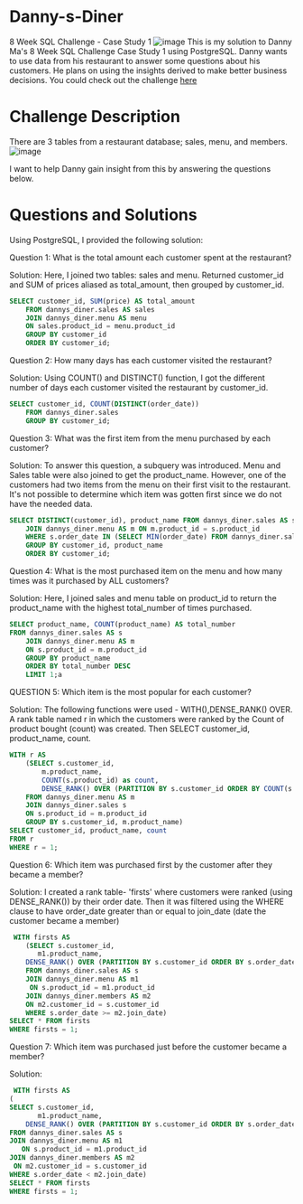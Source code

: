 # Danny-s-Diner
8 Week SQL Challenge - Case Study 1
![image](https://user-images.githubusercontent.com/98917179/168800087-a107a92f-0be0-43d2-9452-bb0c4ac12687.png)
This is my solution to Danny Ma's 8 Week SQL Challenge Case Study 1 using PostgreSQL. Danny wants to use data from his restaurant to answer some questions about his customers. He plans on using the insights derived to make better business decisions. You could check out the challenge [here](https://8weeksqlchallenge.com/case-study-1/)

# Challenge Description
There are 3 tables from a restaurant database; sales, menu, and members. 
![image](https://user-images.githubusercontent.com/98917179/168802906-4a29738e-6e7e-4915-84b1-4d395b189ba3.png)

I want to help Danny gain insight from this by answering the questions below.

# Questions and Solutions
Using PostgreSQL, I provided the following solution:

Question 1: What is the total amount each customer spent at the restaurant?

Solution: Here, I joined two tables: sales and menu. Returned customer_id and SUM of prices aliased as total_amount, then grouped by customer_id.
```SQL
SELECT customer_id, SUM(price) AS total_amount 
	FROM dannys_diner.sales AS sales 
	JOIN dannys_diner.menu AS menu 
	ON sales.product_id = menu.product_id
	GROUP BY customer_id
	ORDER BY customer_id;
```
 
 Question 2: How many days has each customer visited the restaurant?

Solution: Using COUNT() and DISTINCT() function, I got the different number of days each customer visited the restaurant by customer_id.
```SQL
SELECT customer_id, COUNT(DISTINCT(order_date))
	FROM dannys_diner.sales
	GROUP BY customer_id;
```

Question 3: What was the first item from the menu purchased by each customer?

Solution: To answer this question, a subquery was introduced. Menu and Sales table were also joined to get the product_name. However, one of the customers had two items from the menu on their first visit to the restaurant. It's not possible to determine which item was gotten first since we do not have the needed data. 
```SQL
SELECT DISTINCT(customer_id), product_name FROM dannys_diner.sales AS s
	JOIN dannys_diner.menu AS m ON m.product_id = s.product_id
	WHERE s.order_date IN (SELECT MIN(order_date) FROM dannys_diner.sales)
    GROUP BY customer_id, product_name
    ORDER BY customer_id;
```

Question 4: What is the most purchased item on the menu and how many times was it purchased by ALL customers?

Solution: Here, I joined sales and menu table on product_id to return the product_name with the highest total_number of times purchased. 
```SQL
SELECT product_name, COUNT(product_name) AS total_number
FROM dannys_diner.sales AS s 
	JOIN dannys_diner.menu AS m 
    ON s.product_id = m.product_id
	GROUP BY product_name 
    ORDER BY total_number DESC
    LIMIT 1;a
```

QUESTION 5: Which item is the most popular for each customer? 

Solution: The following functions were used - WITH(),DENSE_RANK() OVER. A rank table named r in which the customers were ranked by the Count of product bought (count) was created. Then SELECT customer_id, product_name, count.
```SQL
WITH r AS 
	(SELECT s.customer_id,
		m.product_name,
		COUNT(s.product_id) as count,
        DENSE_RANK() OVER (PARTITION BY s.customer_id ORDER BY COUNT(s.product_id) DESC) AS r
	FROM dannys_diner.menu AS m 
	JOIN dannys_diner.sales s 
	ON s.product_id = m.product_id
	GROUP BY s.customer_id, m.product_name) 
SELECT customer_id, product_name, count
FROM r
WHERE r = 1;
```

Question 6: Which item was purchased first by the customer after they became a member?

Solution: I created a rank table- 'firsts' where customers were ranked (using DENSE_RANK()) by their order date. Then it was filtered using the WHERE clause to have order_date greater than or equal to join_date (date the customer became a member)
```SQL
 WITH firsts AS
	(SELECT s.customer_id,
       m1.product_name,
	DENSE_RANK() OVER (PARTITION BY s.customer_id ORDER BY s.order_date) AS firsts
	FROM dannys_diner.sales AS s
	JOIN dannys_diner.menu AS m1 
  	 ON s.product_id = m1.product_id
	JOIN dannys_diner.members AS m2
 	ON m2.customer_id = s.customer_id
	WHERE s.order_date >= m2.join_date)
SELECT * FROM firsts
WHERE firsts = 1;
```

Question 7: Which item was purchased just before the customer became a member?

Solution:
```SQL
 WITH firsts AS
(
SELECT s.customer_id,
       m1.product_name,
	DENSE_RANK() OVER (PARTITION BY s.customer_id ORDER BY s.order_date) AS firsts
FROM dannys_diner.sales AS s
JOIN dannys_diner.menu AS m1 
   ON s.product_id = m1.product_id
JOIN dannys_diner.members AS m2
 ON m2.customer_id = s.customer_id
WHERE s.order_date < m2.join_date)
SELECT * FROM firsts
WHERE firsts = 1;
```

